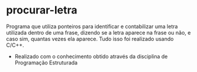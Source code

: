 # procurar-letra

Programa que utiliza ponteiros para identificar e contabilizar uma letra utilizada dentro de uma frase, dizendo se a letra aparece na frase ou não, e caso sim, quantas vezes ela aparece. Tudo isso foi realizado usando C/C++.

- Realizado com o conhecimento obtido através da disciplina de Programação Estruturada
